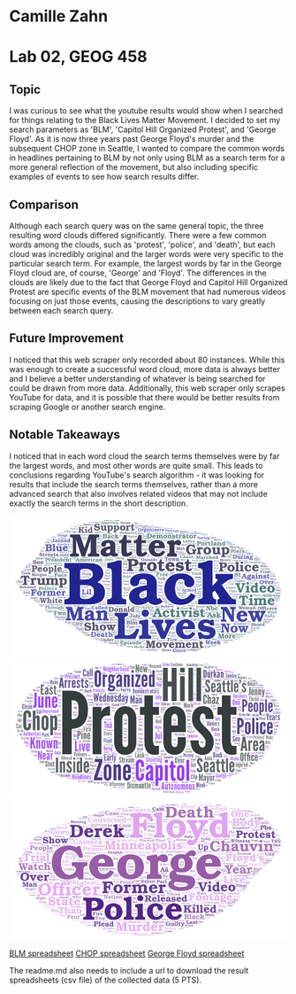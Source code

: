 # Camille Zahn
# Lab 02, GEOG 458

## Topic
I was curious to see what the youtube results would show when I searched for things relating to the Black Lives Matter Movement. I decided to set my search parameters as 'BLM', 'Capitol Hill Organized Protest', and 'George Floyd'. As it is now three years past George Floyd's murder and the subsequent CHOP zone in Seattle, I wanted to compare the common words in headlines pertaining to BLM by not only using BLM as a search term for a more general reflection of the movement, but also including specific examples of events to see how search results differ. 

## Comparison
Although each search query was on the same general topic, the three resulting word clouds differed significantly. There were a few common words among the clouds, such as 'protest', 'police', and 'death', but each cloud was incredibly original and the larger words were very specific to the particular search term. For example, the largest words by far in the George Floyd cloud are, of course, 'George' and 'Floyd'. The differences in the clouds are likely due to the fact that George Floyd and Capitol Hill Organized Protest are specific events of the BLM movement that had numerous videos focusing on just those events, causing the descriptions to vary greatly between each search query. 

## Future Improvement 
I noticed that this web scraper only recorded about 80 instances. While this was enough to create a successful word cloud, more data is always better and I believe a better understanding of whatever is being searched for could be drawn from more data. Additionally, this web scraper only scrapes YouTube for data, and it is possible that there would be better results from scraping Google or another search engine. 

## Notable Takeaways
I noticed that in each word cloud the search terms themselves were by far the largest words, and most other words are quite small. This leads to conclusions regarding YouTube's search algorithm - it was looking for results that include the search terms themselves, rather than a more advanced search that also involves related videos that may not include exactly the search terms in the short description.

![BLM Word Cloud](BLM.png)
![CHOP Word Cloud](CHOP.png)
![George Floyd Word Cloud](G_F.png)

[BLM spreadsheet](videos.BLM.csv)
[CHOP spreadsheet](videos.CHOP.csv)
[George Floyd spreadsheet](videos.GeorgeFloyd.csv)

The readme.md also needs to include a url to download the result spreadsheets (csv file) of the collected data (5 PTS).